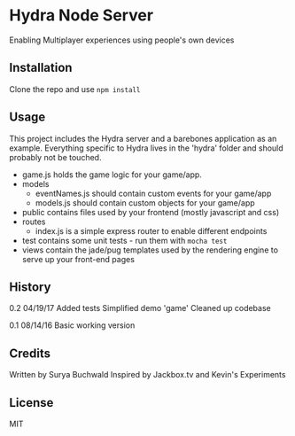 # Hydra Node Server
Enabling Multiplayer experiences using people's own devices

## Installation
Clone the repo and use `npm install`

## Usage
This project includes the Hydra server and a barebones application as an example.
Everything specific to Hydra lives in the 'hydra' folder and should probably not be touched.
* game.js holds the game logic for your game/app.
* models
  * eventNames.js should contain custom events for your game/app
  * models.js should contain custom objects for your game/app
* public contains files used by your frontend (mostly javascript and css)
* routes
  * index.js is a simple express router to enable different endpoints
* test contains some unit tests - run them with `mocha test`
* views contain the jade/pug templates used by the rendering engine to serve up your front-end pages

## History

0.2
04/19/17
Added tests
Simplified demo 'game'
Cleaned up codebase

0.1
08/14/16
Basic working version

## Credits

Written by Surya Buchwald
Inspired by Jackbox.tv and Kevin's Experiments

## License
MIT